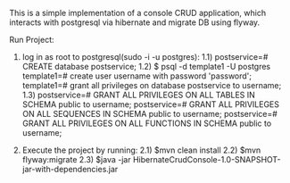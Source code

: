 This is a simple implementation of a console CRUD application, which
interacts with postgresql via hibernate and migrate DB using flyway.

Run Project:
1) log in as root to postgresql(sudo -i -u postgres):
     1.1) postservice=#  CREATE database postservice;
     1.2) $ psql -d template1 -U postgres
          template1=# create user username with password 'password';
          template1=# grant all privileges on database postservice to username;
     1.3) postservice=# GRANT ALL PRIVILEGES ON ALL TABLES IN SCHEMA public to username;
          postservice=# GRANT ALL PRIVILEGES ON ALL SEQUENCES IN SCHEMA public to username;
          postservice=# GRANT ALL PRIVILEGES ON ALL FUNCTIONS IN SCHEMA public to username;


2)   Execute the project by running:
     2.1) $mvn clean install
     2.2) $mvn flyway:migrate
     2.3) $java -jar HibernateCrudConsole-1.0-SNAPSHOT-jar-with-dependencies.jar

